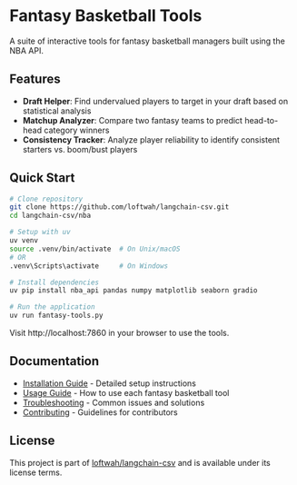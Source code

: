 # Fantasy Basketball Tools

A suite of interactive tools for fantasy basketball managers built using the NBA API.

## Features

- **Draft Helper**: Find undervalued players to target in your draft based on statistical analysis
- **Matchup Analyzer**: Compare two fantasy teams to predict head-to-head category winners
- **Consistency Tracker**: Analyze player reliability to identify consistent starters vs. boom/bust players

## Quick Start

```bash
# Clone repository
git clone https://github.com/loftwah/langchain-csv.git
cd langchain-csv/nba

# Setup with uv
uv venv
source .venv/bin/activate  # On Unix/macOS
# OR
.venv\Scripts\activate     # On Windows

# Install dependencies
uv pip install nba_api pandas numpy matplotlib seaborn gradio

# Run the application
uv run fantasy-tools.py
```

Visit http://localhost:7860 in your browser to use the tools.

## Documentation

- [Installation Guide](./docs/INSTALLATION.md) - Detailed setup instructions
- [Usage Guide](./docs/USAGE.md) - How to use each fantasy basketball tool
- [Troubleshooting](./docs/TROUBLESHOOTING.md) - Common issues and solutions
- [Contributing](./docs/CONTRIBUTING.md) - Guidelines for contributors

## License

This project is part of [loftwah/langchain-csv](https://github.com/loftwah/langchain-csv) and is available under its license terms.
